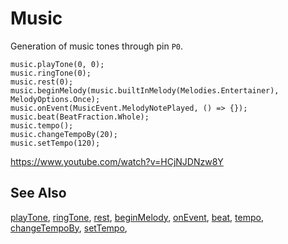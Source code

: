 # Music

Generation of music tones through pin ``P0``.

```cards
music.playTone(0, 0);
music.ringTone(0);
music.rest(0);
music.beginMelody(music.builtInMelody(Melodies.Entertainer), MelodyOptions.Once);
music.onEvent(MusicEvent.MelodyNotePlayed, () => {});
music.beat(BeatFraction.Whole);
music.tempo();
music.changeTempoBy(20);
music.setTempo(120);
```
https://www.youtube.com/watch?v=HCjNJDNzw8Y
## See Also

[playTone](/reference/music/play-tone), [ringTone](/reference/music/ring-tone), [rest](/reference/music/rest),
[beginMelody](/reference/music/begin-melody), [onEvent](/reference/music/on-event),
[beat](/reference/music/beat), [tempo](/reference/music/tempo), [changeTempoBy](/reference/music/change-tempo-by), [setTempo](/reference/music/set-tempo),
